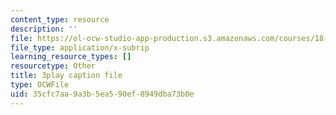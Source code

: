 ```yaml
---
content_type: resource
description: ''
file: https://ol-ocw-studio-app-production.s3.amazonaws.com/courses/18-03sc-differential-equations-fall-2011/35cfc7aa9a3b5ea590ef8949dba73b0e_IGk-7EKR35A.vtt
file_type: application/x-subrip
learning_resource_types: []
resourcetype: Other
title: 3play caption file
type: OCWFile
uid: 35cfc7aa-9a3b-5ea5-90ef-8949dba73b0e
---
```

